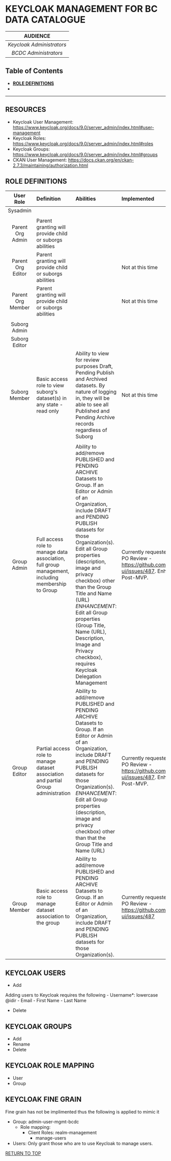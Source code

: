 # KEYCLOAK MANAGEMENT FOR BC DATA CATALOGUE

|**AUDIENCE**|
|:---:|
| *Keycloak Administrators* | 
| *BCDC Administrators* |

## Table of Contents
+ [**ROLE DEFINITIONS**](#role-definitions)
+ 

-----------------------

## RESOURCES
+	Keycloak User Management: https://www.keycloak.org/docs/9.0/server_admin/index.html#user-management
+	Keycloak Roles: https://www.keycloak.org/docs/9.0/server_admin/index.html#roles
+	Keycloak Groups: https://www.keycloak.org/docs/9.0/server_admin/index.html#groups
+ CKAN User Management: https://docs.ckan.org/en/ckan-2.7.3/maintaining/authorization.html

## ROLE DEFINITIONS

|User Role| Definition|Abilities|Implemented|
|:---:|:---|:---|:---|
|Sysadmin| | | |
| | | | 
|Parent Org Admin|Parent granting will provide child or suborgs abilities| |
|Parent Org Editor|Parent granting will provide child or suborgs abilities | |Not at this time|
|Parent Org Member|Parent granting will provide child or suborgs abilities | |Not at this time|
| | | |
|Suborg Admin| | | |
|Suborg Editor| | | |
|Suborg Member|Basic access role to view suborg's dataset(s) in any state - read only | Ability to view for review purposes Draft, Pending Publish and Archived datasets.  By nature of logging in, they will be able to see all Published and Pending Archive records regardless of Suborg|Not at this time|
| | | | 
|Group Admin| Full access role to manage data association, full group management, including membership to Group| Ability to add/remove PUBLISHED and PENDING ARCHIVE Datasets to Group.  If an Editor or Admin of an Organization, include DRAFT and PENDING PUBLISH datasets for those Organization(s). Edit all Group properties (description, image and privacy checkbox) other than the Group Title and Name (URL)  _ENHANCEMENT_: Edit all Group properties (Group Title, Name (URL), Description, Image and Privacy checkbox), requires Keycloak Delegation Management  |  Currently requested for MVP, in PO Review - https://github.com/bcgov/ckan-ui/issues/487.  Enhancement for Post-MVP. | 
|Group Editor| Partial access role to manage dataset association and partial Group administration | Ability to add/remove PUBLISHED and PENDING ARCHIVE Datasets to Group.  If an Editor or Admin of an Organization, include DRAFT and PENDING PUBLISH datasets for those Organization(s).  _ENHANCEMENT_: Edit all Group properties (description, image and privacy checkbox) other than that the Group Title and Name (URL)  | Currently requested for MVP, in PO Review - https://github.com/bcgov/ckan-ui/issues/487.  Enhancement for Post-MVP. |
|Group Member| Basic access role to manage dataset association to the group  | Ability to add/remove PUBLISHED and PENDING ARCHIVE Datasets to Group.  If an Editor or Admin of an Organization, include DRAFT and PENDING PUBLISH datasets for those Organization(s). | Currently requested for MVP, in PO Review - https://github.com/bcgov/ckan-ui/issues/487|


## KEYCLOAK USERS
+ Add

Adding users to Keycloak requires the following
    - Username*: lowercase <idir>@idir
    - Email
    - First Name
    - Last Name
+ Delete

## KEYCLOAK GROUPS
+ Add
+ Rename
+ Delete

## KEYCLOAK ROLE MAPPING
+ User
+ Group

## KEYCLOAK FINE GRAIN
Fine grain has not be implimented thus the following is applied to mimic it

+ Group: admin-user-mgmt-bcdc
    + Role mapping: 
        - Client Roles: realm-management
            - manage-users 
+ Users: Only grant those who are to use Keycloak to manage users.

[RETURN TO TOP][1]

[1]: #keycloak-management-for-bc-data-catalogue
